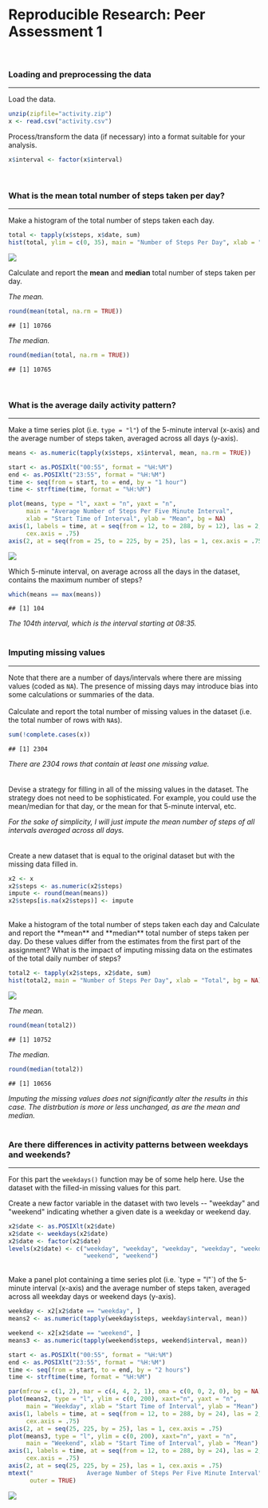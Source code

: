 # Reproducible Research: Peer Assessment 1
<br>

### Loading and preprocessing the data  
***
Load the data.

```r
unzip(zipfile="activity.zip")
x <- read.csv("activity.csv")
```

Process/transform the data (if necessary) into a format suitable for your analysis.

```r
x$interval <- factor(x$interval)
```
<br>

### What is the mean total number of steps taken per day?
***
Make a histogram of the total number of steps taken each day.

```r
total <- tapply(x$steps, x$date, sum)
hist(total, ylim = c(0, 35), main = "Number of Steps Per Day", xlab = "Total", bg = NA)
```

![](PA1_template_files/figure-html/3-1.png) 

Calculate and report the **mean** and **median** total number of steps taken per day.

*The mean.*

```r
round(mean(total, na.rm = TRUE))
```

```
## [1] 10766
```

*The median.*

```r
round(median(total, na.rm = TRUE))
```

```
## [1] 10765
```
<br>

### What is the average daily activity pattern?
***
Make a time series plot (i.e. `type = "l"`) of the 5-minute interval (x-axis) and the average number of steps taken, averaged across all days (y-axis).

```r
means <- as.numeric(tapply(x$steps, x$interval, mean, na.rm = TRUE))

start <- as.POSIXlt("00:55", format = "%H:%M")
end <- as.POSIXlt("23:55", format = "%H:%M")
time <- seq(from = start, to = end, by = "1 hour")
time <- strftime(time, format = "%H:%M")

plot(means, type = "l", xaxt = "n", yaxt = "n",
     main = "Average Number of Steps Per Five Minute Interval",
     xlab = "Start Time of Interval", ylab = "Mean", bg = NA)
axis(1, labels = time, at = seq(from = 12, to = 288, by = 12), las = 2,
     cex.axis = .75)
axis(2, at = seq(from = 25, to = 225, by = 25), las = 1, cex.axis = .75)     
```

![](PA1_template_files/figure-html/6-1.png) 

Which 5-minute interval, on average across all the days in the dataset, contains the maximum number of steps?

```r
which(means == max(means))
```

```
## [1] 104
```

*The 104th interval, which is the interval starting at 08:35.*  
<br>

### Imputing missing values
***
Note that there are a number of days/intervals where there are missing
values (coded as `NA`). The presence of missing days may introduce
bias into some calculations or summaries of the data.  
<br>
Calculate and report the total number of missing values in the dataset (i.e. the total number of rows with `NA`s).

```r
sum(!complete.cases(x))
```

```
## [1] 2304
```

*There are 2304 rows that contain at least one missing value.*  
<br>  
Devise a strategy for filling in all of the missing values in the dataset. The strategy does not need to be sophisticated. For example, you could use the mean/median for that day, or the mean for that 5-minute interval, etc.

*For the sake of simplicity, I will just impute the mean number of steps of all intervals averaged across all days.*  
<br>  
Create a new dataset that is equal to the original dataset but with the missing data filled in.

```r
x2 <- x
x2$steps <- as.numeric(x2$steps)
impute <- round(mean(means))
x2$steps[is.na(x2$steps)] <- impute
```
<br>  
Make a histogram of the total number of steps taken each day and Calculate and report the **mean** and **median** total number of steps taken per day. Do these values differ from the estimates from the first part of the assignment? What is the impact of imputing missing data on the estimates of the total daily number of steps?

```r
total2 <- tapply(x2$steps, x2$date, sum)
hist(total2, main = "Number of Steps Per Day", xlab = "Total", bg = NA)
```

![](PA1_template_files/figure-html/10-1.png) 

*The mean.*

```r
round(mean(total2))
```

```
## [1] 10752
```

*The median.*

```r
round(median(total2))
```

```
## [1] 10656
```

*Imputing the missing values does not significantly alter the results in this case. The distrbution is more or less unchanged, as are the mean and median.*  
<br>

### Are there differences in activity patterns between weekdays and weekends?
***
For this part the `weekdays()` function may be of some help here. Use
the dataset with the filled-in missing values for this part.

Create a new factor variable in the dataset with two levels -- "weekday" and "weekend" indicating whether a given date is a weekday or weekend day.

```r
x2$date <- as.POSIXlt(x2$date)
x2$date <- weekdays(x2$date)
x2$date <- factor(x2$date)
levels(x2$date) <- c("weekday", "weekday", "weekday", "weekday", "weekday", 
                     "weekend", "weekend")
```
<br>  
Make a panel plot containing a time series plot (i.e. `type = "l"`) of the 5-minute interval (x-axis) and the average number of steps taken, averaged across all weekday days or weekend days (y-axis).

```r
weekday <- x2[x2$date == "weekday", ]
means2 <- as.numeric(tapply(weekday$steps, weekday$interval, mean))

weekend <- x2[x2$date == "weekend", ]
means3 <- as.numeric(tapply(weekend$steps, weekend$interval, mean))

start <- as.POSIXlt("00:55", format = "%H:%M")
end <- as.POSIXlt("23:55", format = "%H:%M")
time <- seq(from = start, to = end, by = "2 hours")
time <- strftime(time, format = "%H:%M")

par(mfrow = c(1, 2), mar = c(4, 4, 2, 1), oma = c(0, 0, 2, 0), bg = NA)
plot(means2, type = "l", ylim = c(0, 200), xaxt="n", yaxt = "n",
     main = "Weekday", xlab = "Start Time of Interval", ylab = "Mean")
axis(1, labels = time, at = seq(from = 12, to = 288, by = 24), las = 2,
     cex.axis = .75)
axis(2, at = seq(25, 225, by = 25), las = 1, cex.axis = .75) 
plot(means3, type = "l", ylim = c(0, 200), xaxt="n", yaxt = "n",
     main = "Weekend", xlab = "Start Time of Interval", ylab = "Mean")
axis(1, labels = time, at = seq(from = 12, to = 288, by = 24), las = 2,
     cex.axis = .75)
axis(2, at = seq(25, 225, by = 25), las = 1, cex.axis = .75)
mtext("               Average Number of Steps Per Five Minute Interval",
      outer = TRUE)
```

![](PA1_template_files/figure-html/12-1.png) 
